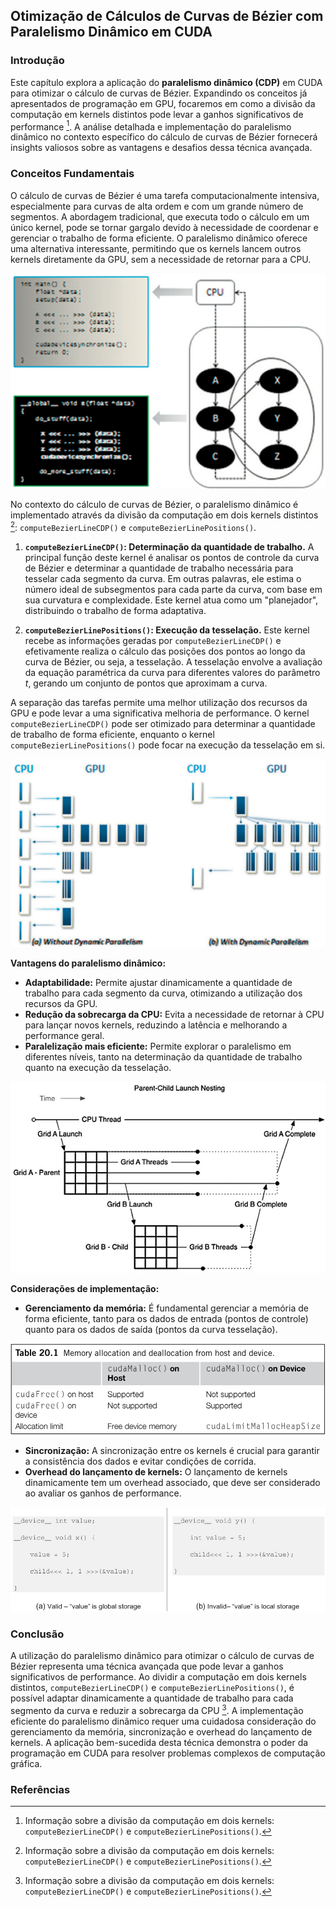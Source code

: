 ## Otimização de Cálculos de Curvas de Bézier com Paralelismo Dinâmico em CUDA

### Introdução

Este capítulo explora a aplicação do **paralelismo dinâmico (CDP)** em CUDA para otimizar o cálculo de curvas de Bézier. Expandindo os conceitos já apresentados de programação em GPU, focaremos em como a divisão da computação em kernels distintos pode levar a ganhos significativos de performance [^3]. A análise detalhada e implementação do paralelismo dinâmico no contexto específico do cálculo de curvas de Bézier fornecerá insights valiosos sobre as vantagens e desafios dessa técnica avançada.

### Conceitos Fundamentais

O cálculo de curvas de Bézier é uma tarefa computacionalmente intensiva, especialmente para curvas de alta ordem e com um grande número de segmentos. A abordagem tradicional, que executa todo o cálculo em um único kernel, pode se tornar gargalo devido à necessidade de coordenar e gerenciar o trabalho de forma eficiente. O paralelismo dinâmico oferece uma alternativa interessante, permitindo que os kernels lancem outros kernels diretamente da GPU, sem a necessidade de retornar para a CPU.

![Illustration of kernel nesting in CUDA dynamic parallelism, where kernel B launches child kernels X, Y, and Z.](./../images/image4.jpg)

No contexto do cálculo de curvas de Bézier, o paralelismo dinâmico é implementado através da divisão da computação em dois kernels distintos [^3]: `computeBezierLineCDP()` e `computeBezierLinePositions()`.

1.  **`computeBezierLineCDP()`: Determinação da quantidade de trabalho.** A principal função deste kernel é analisar os pontos de controle da curva de Bézier e determinar a quantidade de trabalho necessária para tesselar cada segmento da curva. Em outras palavras, ele estima o número ideal de subsegmentos para cada parte da curva, com base em sua curvatura e complexidade. Este kernel atua como um "planejador", distribuindo o trabalho de forma adaptativa.

2.  **`computeBezierLinePositions()`: Execução da tesselação.** Este kernel recebe as informações geradas por `computeBezierLineCDP()` e efetivamente realiza o cálculo das posições dos pontos ao longo da curva de Bézier, ou seja, a tesselação. A tesselação envolve a avaliação da equação paramétrica da curva para diferentes valores do parâmetro *t*, gerando um conjunto de pontos que aproximam a curva.

A separação das tarefas permite uma melhor utilização dos recursos da GPU e pode levar a uma significativa melhoria de performance. O kernel `computeBezierLineCDP()` pode ser otimizado para determinar a quantidade de trabalho de forma eficiente, enquanto o kernel `computeBezierLinePositions()` pode focar na execução da tesselação em si.

![Comparison of kernel launch patterns: (a) without dynamic parallelism and (b) with dynamic parallelism.](./../images/image5.jpg)

**Vantagens do paralelismo dinâmico:**

*   **Adaptabilidade:** Permite ajustar dinamicamente a quantidade de trabalho para cada segmento da curva, otimizando a utilização dos recursos da GPU.
*   **Redução da sobrecarga da CPU:** Evita a necessidade de retornar à CPU para lançar novos kernels, reduzindo a latência e melhorando a performance geral.
*   **Paralelização mais eficiente:** Permite explorar o paralelismo em diferentes níveis, tanto na determinação da quantidade de trabalho quanto na execução da tesselação.

![Parent-child kernel launch nesting demonstrating CUDA dynamic parallelism execution flow.](./../images/image3.jpg)

**Considerações de implementação:**

*   **Gerenciamento da memória:** É fundamental gerenciar a memória de forma eficiente, tanto para os dados de entrada (pontos de controle) quanto para os dados de saída (pontos da curva tesselação).

![Memory allocation and deallocation behavior of `cudaMalloc()` and `cudaFree()` from host and device.](./../images/image1.jpg)

*   **Sincronização:** A sincronização entre os kernels é crucial para garantir a consistência dos dados e evitar condições de corrida.
*   **Overhead do lançamento de kernels:** O lançamento de kernels dinamicamente tem um overhead associado, que deve ser considerado ao avaliar os ganhos de performance.

![Valid and invalid examples of passing pointers to child kernels in CUDA dynamic parallelism (Figure 20.5 from page 443).](./../images/image6.jpg)

### Conclusão

A utilização do paralelismo dinâmico para otimizar o cálculo de curvas de Bézier representa uma técnica avançada que pode levar a ganhos significativos de performance. Ao dividir a computação em dois kernels distintos, `computeBezierLineCDP()` e `computeBezierLinePositions()`, é possível adaptar dinamicamente a quantidade de trabalho para cada segmento da curva e reduzir a sobrecarga da CPU [^3]. A implementação eficiente do paralelismo dinâmico requer uma cuidadosa consideração do gerenciamento da memória, sincronização e overhead do lançamento de kernels. A aplicação bem-sucedida desta técnica demonstra o poder da programação em CUDA para resolver problemas complexos de computação gráfica.

### Referências

[^3]: Informação sobre a divisão da computação em dois kernels: `computeBezierLineCDP()` e `computeBezierLinePositions()`.

<!-- END -->